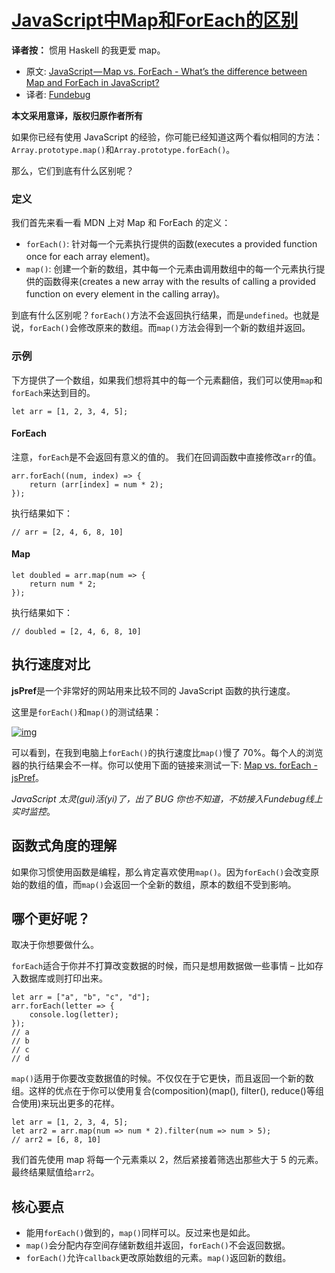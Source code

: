 # [ JavaScript中Map和ForEach的区别](https://blog.fundebug.com/2018/02/05/map_vs_foreach/)

**译者按：** 惯用 Haskell 的我更爱 map。

- 原文: [JavaScript — Map vs. ForEach - What’s the difference between Map and ForEach in JavaScript?](https://codeburst.io/javascript-map-vs-foreach-f38111822c0f)
- 译者: [Fundebug](https://www.fundebug.com/)

**本文采用意译，版权归原作者所有**

如果你已经有使用 JavaScript 的经验，你可能已经知道这两个看似相同的方法：`Array.prototype.map()`和`Array.prototype.forEach()`。

那么，它们到底有什么区别呢？

### 定义

我们首先来看一看 MDN 上对 Map 和 ForEach 的定义：

- `forEach()`: 针对每一个元素执行提供的函数(executes a provided function once for each array element)。
- `map()`: 创建一个新的数组，其中每一个元素由调用数组中的每一个元素执行提供的函数得来(creates a new array with the results of calling a provided function on every element in the calling array)。

到底有什么区别呢？`forEach()`方法不会返回执行结果，而是`undefined`。也就是说，`forEach()`会修改原来的数组。而`map()`方法会得到一个新的数组并返回。

### 示例

下方提供了一个数组，如果我们想将其中的每一个元素翻倍，我们可以使用`map`和`forEach`来达到目的。

```
let arr = [1, 2, 3, 4, 5];
```

#### ForEach

注意，`forEach`是不会返回有意义的值的。
我们在回调函数中直接修改`arr`的值。

```
arr.forEach((num, index) => {
    return (arr[index] = num * 2);
});
```

执行结果如下：

```
// arr = [2, 4, 6, 8, 10]
```

#### Map

```
let doubled = arr.map(num => {
    return num * 2;
});
```

执行结果如下：

```
// doubled = [2, 4, 6, 8, 10]
```

## 执行速度对比

**jsPref**是一个非常好的网站用来比较不同的 JavaScript 函数的执行速度。

这里是`forEach()`和`map()`的测试结果：


[![img](https://blog.fundebug.com/2018/02/05/map_vs_foreach/compare.png)](https://blog.fundebug.com/2018/02/05/map_vs_foreach/compare.png)

可以看到，在我到电脑上`forEach()`的执行速度比`map()`慢了 70%。每个人的浏览器的执行结果会不一样。你可以使用下面的链接来测试一下: [Map vs. forEach - jsPref](https://jsperf.com/map-vs-foreach-speed-test)。

*JavaScript 太灵(gui)活(yi)了，出了 BUG 你也不知道，不妨接入Fundebug线上实时监控*。

## 函数式角度的理解

如果你习惯使用函数是编程，那么肯定喜欢使用`map()`。因为`forEach()`会改变原始的数组的值，而`map()`会返回一个全新的数组，原本的数组不受到影响。

## 哪个更好呢？

取决于你想要做什么。

`forEach`适合于你并不打算改变数据的时候，而只是想用数据做一些事情 – 比如存入数据库或则打印出来。

```
let arr = ["a", "b", "c", "d"];
arr.forEach(letter => {
    console.log(letter);
});
// a
// b
// c
// d
```

`map()`适用于你要改变数据值的时候。不仅仅在于它更快，而且返回一个新的数组。这样的优点在于你可以使用复合(composition)(map(), filter(), reduce()等组合使用)来玩出更多的花样。

```
let arr = [1, 2, 3, 4, 5];
let arr2 = arr.map(num => num * 2).filter(num => num > 5);
// arr2 = [6, 8, 10]
```

我们首先使用 map 将每一个元素乘以 2，然后紧接着筛选出那些大于 5 的元素。最终结果赋值给`arr2`。

## 核心要点

- 能用`forEach()`做到的，`map()`同样可以。反过来也是如此。
- `map()`会分配内存空间存储新数组并返回，`forEach()`不会返回数据。
- `forEach()`允许`callback`更改原始数组的元素。`map()`返回新的数组。